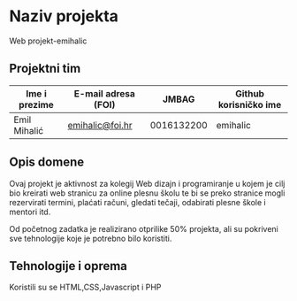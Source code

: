 # Naziv projekta
Web projekt-emihalic

## Projektni tim

Ime i prezime | E-mail adresa (FOI) |    JMBAG   | Github korisničko ime
------------  | ------------------- | ---------- | ---------------------
Emil Mihalić  | emihalic@foi.hr     | 0016132200 | emihalic

## Opis domene

Ovaj projekt je aktivnost za kolegij Web dizajn i programiranje u kojem je cilj bio kreirati web stranicu za online plesnu školu te bi se preko stranice mogli rezervirati termini, plaćati računi, gledati tečaji, odabirati plesne škole i mentori itd.

Od početnog zadatka je realizirano otprilike 50% projekta, ali su pokriveni sve tehnologije koje je potrebno bilo koristiti.

## Tehnologije i oprema

Koristili su se HTML,CSS,Javascript i PHP
